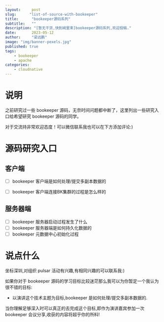```yaml
---
layout:     post 
slug:      "list-of-source-with-bookeeper"
title:      "bookeeper源码系列"
subtitle:   ""
description: "[暂无干货,快到碗里来]bookeeper源码系列,欢迎投稿."
date:       2023-05-12
author:     "梁远鹏"
image: "img/banner-pexels.jpg"
published: true
tags:
    - bookeeper
    - apache
categories: 
    - cloudnative
---
```



# 说明

之前研究过一些 bookeeper 源码，无奈时间问题都中断了，这里列出一些研究入口给希望研究 bookeeper 源码的同学。

对于交流持非常欢迎态度！可以微信联系我也可以在下方添加评论:)

# 源码研究入口

## 客户端

- [ ] bookeeper 客户端是如何处理/提交多副本数据的
- [ ] bookeeper 客户端连接BK集群的过程是怎么样的


## 服务器端

- [ ] bookeeper 服务器启动过程发生了什么
- [ ] bookeeper 服务器端是如何持久化数据的
- [ ] bookeeper 元数据中心初始化过程

# 说点什么

坐标深圳,对组织 pulsar 活动有兴趣,有相同兴趣的可以联系我:)

如果你对于 bookeeper 源码的学习目标比较迷茫那么我可以为你暂定一个我认为很不错的目标:

- 以演讲这个技术主题为目标,bookeeper 是如何处理/提交多副本数据的.

当你理解足够深入时可以真正的去完成这个目标,即作为演讲嘉宾参加一次 bookeeper 会议分享,收获的内容将超乎你的所料!